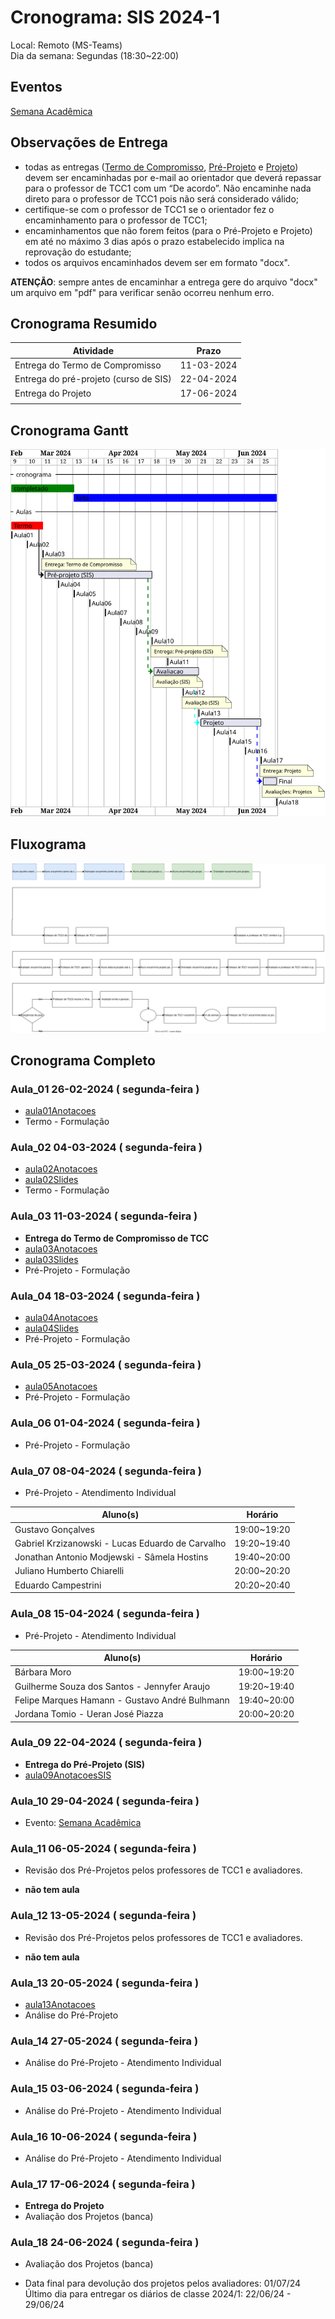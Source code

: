 # Cronograma: SIS 2024-1  

Local:  Remoto (MS-Teams)  
Dia da semana: Segundas (18:30\~22:00)  

<!-- [x] Aviso: Inicio das aulas <> -->  

## Eventos  

[Semana Acadêmica](https://github.com/dalton-reis/dalton-reis/blob/main/_._/semanaAcademica.md "Semana Acadêmica")  

<!-- [SEMINCO](https://github.com/dalton-reis/dalton-reis/blob/main/_._/seminco.md "SEMINCO")  -->

## Observações de Entrega  

- todas as entregas ([Termo de Compromisso](../Aulas/aula01Anotacoes.md#termo-de-compromisso "Termo de Compromisso"), [Pré-Projeto](../Aulas/aula02Anotacoes.md#modelos-projetos "Pré-Projeto") e [Projeto](../Aulas/aula02Anotacoes.md#modelos-projetos "Projeto")) devem ser encaminhadas por e-mail ao orientador que deverá repassar para o professor de TCC1 com um “De acordo”. Não encaminhe nada direto para o professor de TCC1 pois não será considerado válido;  
- certifique-se com o professor de TCC1 se o orientador fez o encaminhamento para o professor de TCC1;  
- encaminhamentos que não forem feitos (para o Pré-Projeto e Projeto) em até no máximo 3 dias após o prazo estabelecido implica na reprovação do estudante;  
- todos os arquivos encaminhados devem ser em formato "docx".  

**ATENÇÃO**: sempre antes de encaminhar a entrega gere do arquivo "docx" um arquivo em "pdf" para verificar senão ocorreu nenhum erro.  

## Cronograma Resumido  

| Atividade | Prazo |  
|--- | ---- |  
| Entrega do Termo de Compromisso | 11-03-2024 |  
| Entrega do pré-projeto (curso de SIS) |   22-04-2024  |  
| Entrega do Projeto |   17-06-2024  |  
|   |   |  

## Cronograma Gantt  
  
![Cronograma Gantt](../../svg/_SIS/Cronogramas/cronograma_SIS.svg "Cronograma Gantt")  

## Fluxograma  
  
![Fluxograma](cronogramaFluxograma.drawio.svg "fluxograma")  
  
## Cronograma Completo  
  
### Aula_01 26-02-2024  ( segunda-feira )  
  
- [aula01Anotacoes](../Aulas/aula01Anotacoes.md "aula01Anotacoes")  
- Termo - Formulação  
  
### Aula_02 04-03-2024  ( segunda-feira )  
  
<!-- \[AVISO] Termo atraso https://github.com/dalton-reis/disciplinaTCC1Privado/projects/1#card-67011391 -->  
- [aula02Anotacoes](../Aulas/aula02Anotacoes.md "aula02Anotacoes")  
- [aula02Slides](../Aulas/aula02Slides.pdf "aula02Slides")  
- Termo - Formulação  
  
### Aula_03 11-03-2024  ( segunda-feira )  
  
- **Entrega do Termo de Compromisso de TCC**  
- [aula03Anotacoes](../Aulas/aula03Anotacoes.md "aula03Anotacoes")  
- [aula03Slides](../Aulas/aula03Slides.pdf "aula03Slides")  
- Pré-Projeto - Formulação  
  
### Aula_04 18-03-2024  ( segunda-feira )  
  
<!-- \[AVISO] Orientadores https://github.com/dalton-reis/disciplinaTCC1Privado/projects/1#card-67524750 -->  
- [aula04Anotacoes](../Aulas/aula04Anotacoes.md "aula04Anotacoes")  
- [aula04Slides](../Aulas/aula04Slides.pdf "aula04Slides")  
- Pré-Projeto - Formulação  
  
### Aula_05 25-03-2024  ( segunda-feira )  
  
- [aula05Anotacoes](../Aulas/aula05Anotacoes.md "aula05Anotacoes")  
- Pré-Projeto - Formulação  
  
### Aula_06 01-04-2024  ( segunda-feira )  
  
- Pré-Projeto - Formulação  
  
### Aula_07 08-04-2024  ( segunda-feira )  
  
<!-- \[AVISO] Atendimento SIS: https://github.com/dalton-reis/disciplinaTCC1Privado/projects/1#card-85660899 -->  
- Pré-Projeto - Atendimento Individual  

| Aluno(s)                                         | Horário      |  
| ------------------------------------------------ | ------------ |  
| Gustavo Gonçalves                                | 19:00\~19:20 |  
| Gabriel Krzizanowski - Lucas Eduardo de Carvalho | 19:20\~19:40 |  
| Jonathan Antonio Modjewski - Sâmela Hostins      | 19:40\~20:00 |  
| Juliano Humberto Chiarelli                       | 20:00\~20:20 |  
| Eduardo Campestrini                              | 20:20\~20:40 |  

### Aula_08 15-04-2024  ( segunda-feira )  
  
- Pré-Projeto - Atendimento Individual  

| Aluno(s)                                         | Horário      |  
| ------------------------------------------------ | ------------ |  
| Bárbara Moro                                     | 19:00\~19:20 |  
| Guilherme Souza dos Santos - Jennyfer Araujo     | 19:20\~19:40 |  
| Felipe Marques Hamann - Gustavo André Bulhmann   | 19:40\~20:00 |  
| Jordana Tomio - Ueran José Piazza                | 20:00\~20:20 |  

### Aula_09 22-04-2024  ( segunda-feira )  
  
- **Entrega do Pré-Projeto (SIS)**  
- [aula09AnotacoesSIS](../Aulas/aula09AnotacoesSIS.md "aula09AnotacoesSIS")  
  
### Aula_10 29-04-2024  ( segunda-feira )  
  
- Evento: [Semana Acadêmica](https://github.com/dalton-reis/dalton-reis/blob/main/_._/semanaAcademica.md "Semana Acadêmica")  
  
### Aula_11 06-05-2024  ( segunda-feira )  
  
<!-- \[ ] Revisão dos Pré-Projetos: https://github.com/dalton-reis/disciplinaTCC1Privado/projects/1#card-86157761 -->  
- Revisão dos Pré-Projetos pelos professores de TCC1 e avaliadores.  
  
- **não tem aula**  
  
### Aula_12 13-05-2024  ( segunda-feira )  
  
- Revisão dos Pré-Projetos pelos professores de TCC1 e avaliadores.  
  
- **não tem aula**  
  
### Aula_13 20-05-2024  ( segunda-feira )  
  
- [aula13Anotacoes](../Aulas/aula13Anotacoes.md "aula13Anotacoes")  
- Análise do Pré-Projeto  
  
### Aula_14 27-05-2024  ( segunda-feira )  
  
- Análise do Pré-Projeto - Atendimento Individual  
  
### Aula_15 03-06-2024  ( segunda-feira )  
  
- Análise do Pré-Projeto - Atendimento Individual  
  
### Aula_16 10-06-2024  ( segunda-feira )  
  
- Análise do Pré-Projeto - Atendimento Individual  
  
### Aula_17 17-06-2024  ( segunda-feira )  
  
- **Entrega do Projeto**  
- Avaliação dos Projetos (banca)  
  
### Aula_18 24-06-2024  ( segunda-feira )  
  
- Avaliação dos Projetos (banca)  
  
<!-- [ ] Aviso: DION: fechar notas <> -->  
- Data final para devolução dos projetos pelos avaliadores:  01/07/24  
Último dia para entregar os diários de classe 2024/1: 22/06/24 - 29/06/24  

